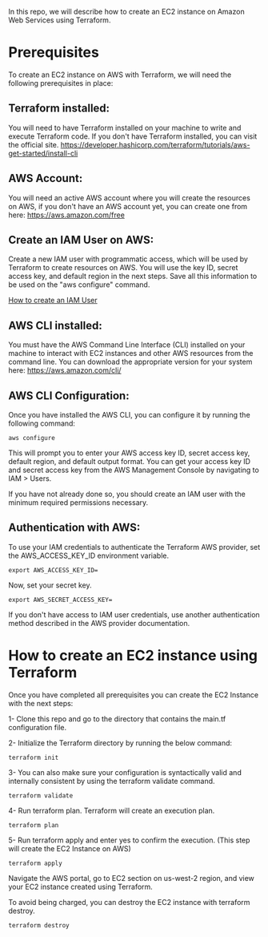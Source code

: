 In this repo, we will describe how to create an EC2 instance on Amazon Web Services using Terraform.

# Prerequisites
To create an EC2 instance on AWS with Terraform, we will need the following prerequisites in place:

## Terraform installed: 
You will need to have Terraform installed on your machine to write and execute Terraform code. If you don't have Terraform installed, you can visit the official site. https://developer.hashicorp.com/terraform/tutorials/aws-get-started/install-cli 

## AWS Account: 
You will need an active AWS account where you will create the resources on AWS, if you don't have an AWS account yet, you can create one from here: https://aws.amazon.com/free

## Create an IAM User on AWS:
Create a new IAM user with programmatic access, which will be used by Terraform to create resources on AWS. You will use the key ID, secret access key, and default region in the next steps. Save all this information to be used on the "aws configure" command. 

[How to create an IAM User ](https://docs.aws.amazon.com/IAM/latest/UserGuide/id_users_create.html)

## AWS CLI installed:
You must have the AWS Command Line Interface (CLI) installed on your machine to interact with EC2 instances and other AWS resources from the command line. You can download the appropriate version for your system here: https://aws.amazon.com/cli/

## AWS CLI Configuration: 
Once you have installed the AWS CLI, you can configure it by running the following command:
```
aws configure
```
This will prompt you to enter your AWS access key ID, secret access key, default region, and default output format. You can get your access key ID and secret access key from the AWS Management Console by navigating to IAM > Users.

If you have not already done so, you should create an IAM user with the minimum required permissions necessary.

## Authentication with AWS:
To use your IAM credentials to authenticate the Terraform AWS provider, set the AWS_ACCESS_KEY_ID environment variable.
```
export AWS_ACCESS_KEY_ID=
```
Now, set your secret key.
```
export AWS_SECRET_ACCESS_KEY=
```
 

If you don't have access to IAM user credentials, use another authentication method described in the AWS provider documentation.

# How to create an EC2 instance using Terraform
Once you have completed all prerequisites you can create the EC2 Instance with the next steps:

1- Clone this repo and go to the directory that contains the main.tf configuration file.

2- Initialize the Terraform directory by running the below command:
```
terraform init
```
3- You can also make sure your configuration is syntactically valid and internally consistent by using the terraform validate command.
```
terraform validate
```
4- Run terraform plan. Terraform will create an execution plan.
```
terraform plan
```
5- Run terraform apply and enter yes to confirm the execution. (This step will create the EC2 Instance on AWS)
```
terraform apply
```
Navigate the AWS portal, go to EC2 section on us-west-2 region, and view your EC2 instance created using Terraform.

To avoid being charged, you can destroy the EC2 instance with terraform destroy.
```
terraform destroy
```

